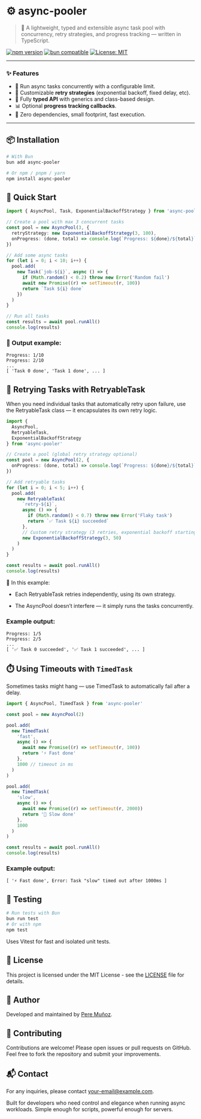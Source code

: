 # ⚙️ async-pooler

> 🧩 A lightweight, typed and extensible async task pool with concurrency, retry strategies, and progress tracking — written in TypeScript.

[![npm version](https://img.shields.io/npm/v/async-pooler.svg?color=blue)](https://www.npmjs.com/package/async-pooler)
[![bun compatible](https://img.shields.io/badge/runs%20with-bun-fd0.svg)](https://bun.sh)
[![License: MIT](https://img.shields.io/badge/license-MIT-green.svg)](./LICENSE)

---

### ✨ Features

- 🔁 Run async tasks concurrently with a configurable limit.
- 🧠 Customizable **retry strategies** (exponential backoff, fixed delay, etc).
- 🧩 Fully **typed API** with generics and class-based design.
- 📊 Optional **progress tracking callbacks**.
- 🚀 Zero dependencies, small footprint, fast execution.

---

## 📦 Installation

```bash
# With Bun
bun add async-pooler

# Or npm / pnpm / yarn
npm install async-pooler
```

## 🚀 Quick Start

```ts
import { AsyncPool, Task, ExponentialBackoffStrategy } from 'async-pooler'

// Create a pool with max 3 concurrent tasks
const pool = new AsyncPool(3, {
  retryStrategy: new ExponentialBackoffStrategy(3, 100),
  onProgress: (done, total) => console.log(`Progress: ${done}/${total}`),
})

// Add some async tasks
for (let i = 0; i < 10; i++) {
  pool.add(
    new Task(`job-${i}`, async () => {
      if (Math.random() < 0.2) throw new Error('Random fail')
      await new Promise((r) => setTimeout(r, 100))
      return `Task ${i} done`
    })
  )
}

// Run all tasks
const results = await pool.runAll()
console.log(results)
```

### 🧩 Output example:

```
Progress: 1/10
Progress: 2/10
...
[ 'Task 0 done', 'Task 1 done', ... ]
```

## 🔁 Retrying Tasks with RetryableTask
When you need individual tasks that automatically retry upon failure,
use the RetryableTask class — it encapsulates its own retry logic.

```ts
import {
  AsyncPool,
  RetryableTask,
  ExponentialBackoffStrategy
} from 'async-pooler'

// Create a pool (global retry strategy optional)
const pool = new AsyncPool(2, {
  onProgress: (done, total) => console.log(`Progress: ${done}/${total}`),
})

// Add retryable tasks
for (let i = 0; i < 5; i++) {
  pool.add(
    new RetryableTask(
      `retry-${i}`,
      async () => {
        if (Math.random() < 0.7) throw new Error('Flaky task')
        return `✅ Task ${i} succeeded`
      },
      // Custom retry strategy (3 retries, exponential backoff starting at 50ms)
      new ExponentialBackoffStrategy(3, 50)
    )
  )
}

const results = await pool.runAll()
console.log(results)

```
🧠 In this example:

- Each RetryableTask retries independently, using its own strategy.

- The AsyncPool doesn’t interfere — it simply runs the tasks concurrently.

### Example output:

```
Progress: 1/5
Progress: 2/5
...
[ '✅ Task 0 succeeded', '✅ Task 1 succeeded', ... ]
```

## ⏱️ Using Timeouts with `TimedTask`
Sometimes tasks might hang — use TimedTask to automatically fail after a delay.

```ts
import { AsyncPool, TimedTask } from 'async-pooler'

const pool = new AsyncPool(2)

pool.add(
  new TimedTask(
    'fast',
    async () => {
      await new Promise((r) => setTimeout(r, 100))
      return '⚡ Fast done'
    },
    1000 // timeout in ms
  )
)

pool.add(
  new TimedTask(
    'slow',
    async () => {
      await new Promise((r) => setTimeout(r, 2000))
      return '🐢 Slow done'
    },
    1000
  )
)

const results = await pool.runAll()
console.log(results)
```
### Example output:

```
[ '⚡ Fast done', Error: Task "slow" timed out after 1000ms ]
```

## 🧪 Testing

```bash
# Run tests with Bun
bun run test
# Or with npm
npm test
```

Uses Vitest for fast and isolated unit tests.

## 📄 License

This project is licensed under the MIT License - see the [LICENSE](./LICENSE) file for details.

## 👤 Author

Developed and maintained by [Pere Muñoz](https://your-website.com).

## 🤝 Contributing

Contributions are welcome! Please open issues or pull requests on GitHub.
Feel free to fork the repository and submit your improvements.

## 📬 Contact

For any inquiries, please contact [your-email@example.com](mailto:your-email@example.com).

Built for developers who need control and elegance when running async workloads.
Simple enough for scripts, powerful enough for servers.
